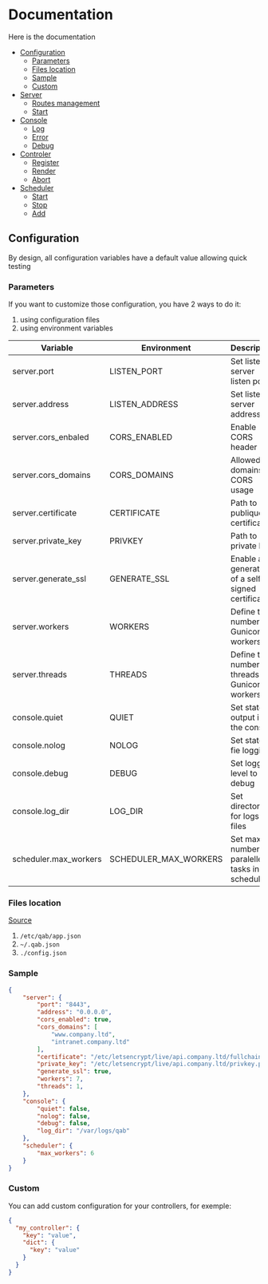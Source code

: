 # Documentation

Here is the documentation

- [Configuration](#configuration)
  - [Parameters](#parameters)
  - [Files location](#files-location)
  - [Sample](#sample)
  - [Custom](#custom)
- [Server](#server)
  - [Routes management](#routes-management)
  - [Start](#start)
- [Console](#console)
  - [Log](#log)
  - [Error](#error)
  - [Debug](#debug)
- [Controler](#controler)
  - [Register](#register)
  - [Render](#render)
  - [Abort](#abort)
- [Scheduler](#scheduler)
  - [Start](#start-1)
  - [Stop](#stop)
  - [Add](#add)


## Configuration

By design, all configuration variables have a default value allowing quick testing

### Parameters

If you want to customize those configuration, you have 2 ways to do it:

1) using configuration files
2) using environment variables

| Variable | Environment | Description | Default |
| - | - | - | - |
| server.port | LISTEN_PORT | Set listen server listen port | `8443` |
| server.address | LISTEN_ADDRESS | Set listen server address | `0.0.0.0` |
| server.cors_enbaled | CORS_ENABLED | Enable CORS header | `False` |
| server.cors_domains | CORS_DOMAINS | Allowed domains for CORS usage | `*` (shouldn't be used in production)|
| server.certificate | CERTIFICATE | Path to SSL publique certificate | `certs/fullchain.pem` |
| server.private_key | PRIVKEY | Path to SSL private key | `certs/privkey.pem` |
| server.generate_ssl | GENERATE_SSL | Enable auto generation of a self-signed certificate | `False` |
| server.workers | WORKERS | Define the number of Gunicorn workers | Core count - 1 |
| server.threads | THREADS | Define the number of threads per Gunicorn workers | Core count - 1 |
| console.quiet | QUIET | Set state of output in the console | `False` |
| console.nolog | NOLOG | Set state of fie logging | `False` |
| console.debug | DEBUG | Set loggin level to debug | `False` |
| console.log_dir | LOG_DIR | Set directory for logs files | `logs/` |
| scheduler.max_workers | SCHEDULER_MAX_WORKERS | Set max number of paralelle tasks in the scheduler | `10` |

### Files location

[Source](https://github.com/MaJyxSoftware/qab_core/blob/main/qab_core/server.py#L136)

1) `/etc/qab/app.json`
2) `~/.qab.json`
3) `./config.json`

### Sample

```json
{
    "server": {
        "port": "8443",
        "address": "0.0.0.0",
        "cors_enabled": true,
        "cors_domains": [
            "www.company.ltd",
            "intranet.company.ltd"
        ],
        "certificate": "/etc/letsencrypt/live/api.company.ltd/fullchain.pem",
        "private_key": "/etc/letsencrypt/live/api.company.ltd/privkey.pem",
        "generate_ssl": true,
        "workers": 7,
        "threads": 1,
    },
    "console": {
        "quiet": false,
        "nolog": false,
        "debug": false,
        "log_dir": "/var/logs/qab"
    },
    "scheduler": {
        "max_workers": 6
    }
}
```

### Custom

You can add custom configuration for your controllers, for exemple:

```json
{
  "my_controller": {
    "key": "value",
    "dict": {
      "key": "value"
    }
  }
}
```







